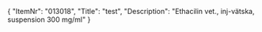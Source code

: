 {
  "ItemNr": "013018",
  "Title": "test",
  "Description": "Ethacilin vet., inj-vätska, suspension 300 mg/ml"
}
